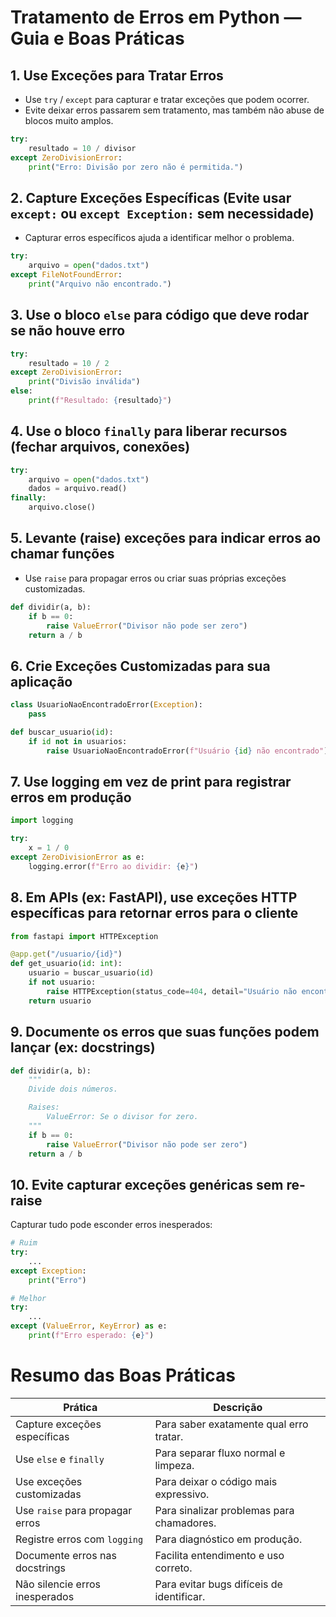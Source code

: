 # Tratamento de Erros em Python — Guia e Boas Práticas

## 1. Use Exceções para Tratar Erros
* Use `try` / `except` para capturar e tratar exceções que podem ocorrer.
* Evite deixar erros passarem sem tratamento, mas também não abuse de blocos muito amplos.
```python
try:
    resultado = 10 / divisor
except ZeroDivisionError:
    print("Erro: Divisão por zero não é permitida.")
```

## 2. Capture Exceções Específicas (Evite usar `except:` ou `except Exception:` sem necessidade)
* Capturar erros específicos ajuda a identificar melhor o problema.
```python
try:
    arquivo = open("dados.txt")
except FileNotFoundError:
    print("Arquivo não encontrado.")
```

## 3. Use o bloco `else` para código que deve rodar se não houve erro
```python
try:
    resultado = 10 / 2
except ZeroDivisionError:
    print("Divisão inválida")
else:
    print(f"Resultado: {resultado}")
```

## 4. Use o bloco `finally` para liberar recursos (fechar arquivos, conexões)
```python
try:
    arquivo = open("dados.txt")
    dados = arquivo.read()
finally:
    arquivo.close()
```

## 5. Levante (raise) exceções para indicar erros ao chamar funções
* Use `raise` para propagar erros ou criar suas próprias exceções customizadas.
```python
def dividir(a, b):
    if b == 0:
        raise ValueError("Divisor não pode ser zero")
    return a / b
```

## 6. Crie Exceções Customizadas para sua aplicação
```python
class UsuarioNaoEncontradoError(Exception):
    pass

def buscar_usuario(id):
    if id not in usuarios:
        raise UsuarioNaoEncontradoError(f"Usuário {id} não encontrado")
```

## 7. Use logging em vez de print para registrar erros em produção
```python
import logging

try:
    x = 1 / 0
except ZeroDivisionError as e:
    logging.error(f"Erro ao dividir: {e}")
```

## 8. Em APIs (ex: FastAPI), use exceções HTTP específicas para retornar erros para o cliente
```python
from fastapi import HTTPException

@app.get("/usuario/{id}")
def get_usuario(id: int):
    usuario = buscar_usuario(id)
    if not usuario:
        raise HTTPException(status_code=404, detail="Usuário não encontrado")
    return usuario
```

## 9. Documente os erros que suas funções podem lançar (ex: docstrings)
```python
def dividir(a, b):
    """
    Divide dois números.

    Raises:
        ValueError: Se o divisor for zero.
    """
    if b == 0:
        raise ValueError("Divisor não pode ser zero")
    return a / b
```

## 10. Evite capturar exceções genéricas sem re-raise
Capturar tudo pode esconder erros inesperados:
```python
# Ruim
try:
    ...
except Exception:
    print("Erro")

# Melhor
try:
    ...
except (ValueError, KeyError) as e:
    print(f"Erro esperado: {e}")
```

# Resumo das Boas Práticas
| Prática                         | Descrição                                 |
| ------------------------------- | ----------------------------------------- |
| Capture exceções específicas    | Para saber exatamente qual erro tratar.   |
| Use `else` e `finally`          | Para separar fluxo normal e limpeza.      |
| Use exceções customizadas       | Para deixar o código mais expressivo.     |
| Use `raise` para propagar erros | Para sinalizar problemas para chamadores. |
| Registre erros com `logging`    | Para diagnóstico em produção.             |
| Documente erros nas docstrings  | Facilita entendimento e uso correto.      |
| Não silencie erros inesperados  | Para evitar bugs difíceis de identificar. |